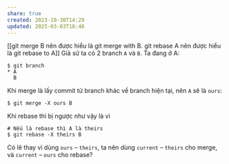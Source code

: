 ```yaml
---
share: true
created: 2023-10-30T14:29
updated: 2025-03-03T18:48
---
```

[[git merge B nên được hiểu là git merge with B. git rebase A nên được hiểu là git rebase to A]]
Giả sử ta có 2 branch `A` và `B`. Ta đang ở A:
```
$ git branch
* A
  B
```

Khi merge là lấy commit từ branch khác về branch hiện tại, nên `A` sẽ là `ours`:
```
$ git merge -X ours B
```
Khi rebase thì bị ngược như vậy là vì 
```
# Nếu là rebase thì A là theirs
$ git rebase -X theirs B
```

Có lẽ thay vì dùng `ours` – `theirs`, ta nên dùng `current` – `theirs` cho merge, và `current` – `ours` cho rebase?
